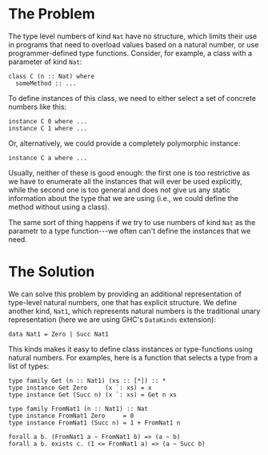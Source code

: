 # The Problem


The type level numbers of kind `Nat` have no structure,
which limits their use in programs that need to overload
values based on a natural number, or use programmer-defined
type functions.  Consider, for example, a class with a
parameter of kind `Nat`:

```wiki
class C (n :: Nat) where
  someMethod :: ...
```


To define instances of this class, we need to either select
a set of concrete numbers like this:

```wiki
instance C 0 where ...
instance C 1 where ...
```


Or, alternatively, we could provide a completely polymorphic instance:

```wiki
instance C a where ...
```


Usually, neither of these is good enough:  the first one is too restrictive as we
have to enumerate all the instances that will ever be used explicitly, while the
second one is too general and does not give us any static information about the
type that we are using (i.e., we could define the method without using a class).


The same sort of thing happens if we try to use numbers of kind `Nat` as the parametr
to a type function---we often can't define the instances that we need.

# The Solution


We can solve this problem by providing an additional representation of type-level natural numbers,
one that has explicit structure.  We define another kind, `Nat1`, which represents natural numbers
is the traditional unary representation (here we are using GHC's `DataKinds` extension):

```wiki
data Nat1 = Zero | Succ Nat1
```


This kinds makes it easy to define class instances or type-functions using natural numbers.
For examples, here is a function that selects a type from a list of types:

```wiki
type family Get (n :: Nat1) (xs :: [*]) :: *
type instance Get Zero     (x `: xs) = x
type instance Get (Succ n) (x `: xs) = Get n xs
```

```wiki
type family FromNat1 (n :: Nat1) :: Nat
type instance FromNat1 Zero     = 0
type instance FromNat1 (Succ n) = 1 + FromNat1 n
```

```wiki
forall a b. (FromNat1 a ~ FromNat1 b) => (a ~ b)
forall a b. exists c. (1 <= FromNat1 a) => (a ~ Succ b)
```